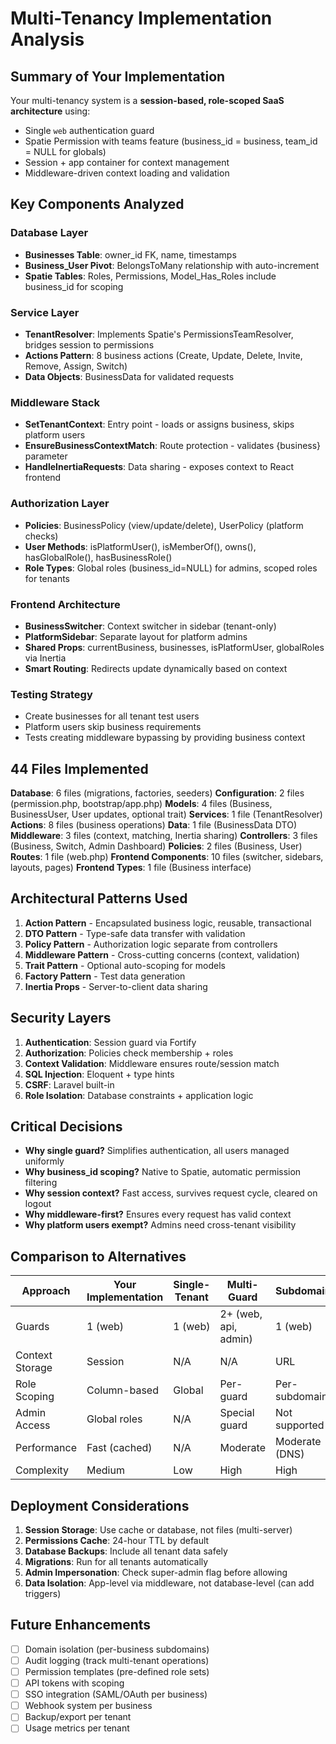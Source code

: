 # Multi-Tenancy Implementation Analysis

## Summary of Your Implementation

Your multi-tenancy system is a **session-based, role-scoped SaaS architecture** using:
- Single `web` authentication guard
- Spatie Permission with teams feature (business_id = business, team_id = NULL for globals)
- Session + app container for context management
- Middleware-driven context loading and validation

## Key Components Analyzed

### Database Layer
- **Businesses Table**: owner_id FK, name, timestamps
- **Business_User Pivot**: BelongsToMany relationship with auto-increment
- **Spatie Tables**: Roles, Permissions, Model_Has_Roles include business_id for scoping

### Service Layer
- **TenantResolver**: Implements Spatie's PermissionsTeamResolver, bridges session to permissions
- **Actions Pattern**: 8 business actions (Create, Update, Delete, Invite, Remove, Assign, Switch)
- **Data Objects**: BusinessData for validated requests

### Middleware Stack
- **SetTenantContext**: Entry point - loads or assigns business, skips platform users
- **EnsureBusinessContextMatch**: Route protection - validates {business} parameter
- **HandleInertiaRequests**: Data sharing - exposes context to React frontend

### Authorization Layer
- **Policies**: BusinessPolicy (view/update/delete), UserPolicy (platform checks)
- **User Methods**: isPlatformUser(), isMemberOf(), owns(), hasGlobalRole(), hasBusinessRole()
- **Role Types**: Global roles (business_id=NULL) for admins, scoped roles for tenants

### Frontend Architecture
- **BusinessSwitcher**: Context switcher in sidebar (tenant-only)
- **PlatformSidebar**: Separate layout for platform admins
- **Shared Props**: currentBusiness, businesses, isPlatformUser, globalRoles via Inertia
- **Smart Routing**: Redirects update dynamically based on context

### Testing Strategy
- Create businesses for all tenant test users
- Platform users skip business requirements
- Tests creating middleware bypassing by providing business context

## 44 Files Implemented

**Database**: 6 files (migrations, factories, seeders)
**Configuration**: 2 files (permission.php, bootstrap/app.php)
**Models**: 4 files (Business, BusinessUser, User updates, optional trait)
**Services**: 1 file (TenantResolver)
**Actions**: 8 files (business operations)
**Data**: 1 file (BusinessData DTO)
**Middleware**: 3 files (context, matching, Inertia sharing)
**Controllers**: 3 files (Business, Switch, Admin Dashboard)
**Policies**: 2 files (Business, User)
**Routes**: 1 file (web.php)
**Frontend Components**: 10 files (switcher, sidebars, layouts, pages)
**Frontend Types**: 1 file (Business interface)

## Architectural Patterns Used

1. **Action Pattern** - Encapsulated business logic, reusable, transactional
2. **DTO Pattern** - Type-safe data transfer with validation
3. **Policy Pattern** - Authorization logic separate from controllers
4. **Middleware Pattern** - Cross-cutting concerns (context, validation)
5. **Trait Pattern** - Optional auto-scoping for models
6. **Factory Pattern** - Test data generation
7. **Inertia Props** - Server-to-client data sharing

## Security Layers

1. **Authentication**: Session guard via Fortify
2. **Authorization**: Policies check membership + roles
3. **Context Validation**: Middleware ensures route/session match
4. **SQL Injection**: Eloquent + type hints
5. **CSRF**: Laravel built-in
6. **Role Isolation**: Database constraints + application logic

## Critical Decisions

- **Why single guard?** Simplifies authentication, all users managed uniformly
- **Why business_id scoping?** Native to Spatie, automatic permission filtering
- **Why session context?** Fast access, survives request cycle, cleared on logout
- **Why middleware-first?** Ensures every request has valid context
- **Why platform users exempt?** Admins need cross-tenant visibility

## Comparison to Alternatives

| Approach | Your Implementation | Single-Tenant | Multi-Guard | Subdomain |
|----------|-------------------|---------------|------------|-----------|
| Guards | 1 (web) | 1 (web) | 2+ (web, api, admin) | 1 (web) |
| Context Storage | Session | N/A | N/A | URL |
| Role Scoping | Column-based | Global | Per-guard | Per-subdomain |
| Admin Access | Global roles | N/A | Special guard | Not supported |
| Performance | Fast (cached) | N/A | Moderate | Moderate (DNS) |
| Complexity | Medium | Low | High | High |

## Deployment Considerations

1. **Session Storage**: Use cache or database, not files (multi-server)
2. **Permissions Cache**: 24-hour TTL by default
3. **Database Backups**: Include all tenant data safely
4. **Migrations**: Run for all tenants automatically
5. **Admin Impersonation**: Check super-admin flag before allowing
6. **Data Isolation**: App-level via middleware, not database-level (can add triggers)

## Future Enhancements

- [ ] Domain isolation (per-business subdomains)
- [ ] Audit logging (track multi-tenant operations)
- [ ] Permission templates (pre-defined role sets)
- [ ] API tokens with scoping
- [ ] SSO integration (SAML/OAuth per business)
- [ ] Webhook system per business
- [ ] Backup/export per tenant
- [ ] Usage metrics per tenant
